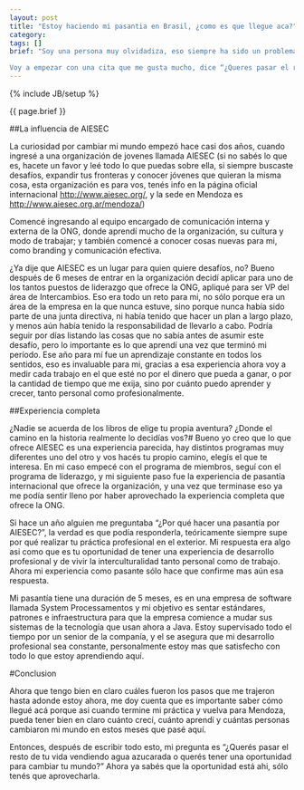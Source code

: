 ```yaml
---
layout: post
title: "Estoy haciendo mi pasantia en Brasil, ¿como es que llegue aca?"
category: 
tags: []
brief: "Soy una persona muy olvidadiza, eso siempre ha sido un problema, soy asi desde chico asi que he aprendido a vivir con ello. Pero hay dias en los que me levanto y me pregunto ¿como llegue aca? Hoy es uno de esos dias, de repente estoy en una ciudad de Rio Grande do Sul, Brasil, acabo de cenar arroz con feijao con mis compañeros de departamento, y mañana me voy a levantar temprano para trabajar en una empresa de software local. Me parece que la mejor solución a mi falta de ubicacion es escribir sobre mi camino.

Voy a empezar con una cita que me gusta mucho, dice “¿Queres pasar el resto de tu vida vendiendo agua azucarada o queres tener una oportunidad para cambiar el mundo?”, la verdad que nunca me dedique a vender gaseosa, y yo me considero uno de esos locos que creen que pueden cambiar el mundo, pero ahora quiero hablar de una oportunidad que tuve para que cambiarme a mi mismo, tanto personal como profesionalmente. ¿Cuándo es que me decidi a cambiar mi mundo?"
---
```

{% include JB/setup %}

{{ page.brief }}

##La influencia de AIESEC

La curiosidad por cambiar mi mundo empezó hace casi dos años, cuando ingresé a una organización de jovenes llamada AIESEC (si no sabés lo que es, hacete un favor y leé todo lo que puedas sobre ella, si siempre buscaste desafíos, expandir tus fronteras y conocer jóvenes que quieran la misma cosa, esta organización es para vos, tenés info en la página oficial internacional http://www.aiesec.org/, y la sede en Mendoza es http://www.aiesec.org.ar/mendoza/)

Comencé ingresando al equipo encargado de comunicación interna y externa de la ONG, donde aprendí mucho de la organización, su cultura y modo de trabajar; y también comencé a conocer cosas nuevas para mi, como branding y comunicación efectiva.

¿Ya dije que AIESEC es un lugar para quien quiere desafíos, no? Bueno después de 6 meses de entrar en la organización decidí aplicar para uno de los tantos puestos de liderazgo que ofrece la ONG, apliqué para ser VP del área de Intercambios. Eso era todo un reto para mi, no sólo porque era un área de la empresa en la que nunca estuve, sino porque nunca había sido parte de una junta directiva, ni había tenido que hacer un plan a largo plazo, y menos aún había tenido la responsabilidad de llevarlo a cabo. Podría seguir por días listando las cosas que no sabía antes de asumir este desafío, pero lo importante es lo que aprendí una vez que terminó mi período. Ese año para mí fue un aprendizaje constante en todos los sentidos, eso es invaluable para mi, gracias a esa experiencia ahora voy a medir cada trabajo en el que esté no por el dinero que pueda a ganar, o por la cantidad de tiempo que me exija, sino por cuánto puedo aprender y crecer, tanto personal como profesionalmente.

##Experiencia completa

¿Nadie se acuerda de los libros de elige tu propia aventura? ¿Donde el camino en la historia realmente lo decidías vos?# Bueno yo creo que lo que ofrece AIESEC es una experiencia parecida, hay distintos programas muy diferentes uno del otro y vos hacés tu propio camino, elegís el que te interesa. En mi caso empecé con el programa de miembros, seguí con el programa de liderazgo, y mi siguiente paso fue la experiencia de pasantía internacional que ofrece la organización, y una vez que terminase eso ya me podía sentir lleno por haber aprovechado la experiencia completa que ofrece la ONG.

Si hace un año alguien me preguntaba “¿Por qué hacer una pasantía por AIESEC?”, la verdad es que podía responderla, teóricamente siempre supe por qué realizar tu práctica profesional en el exterior. Mi respuesta era algo asi como que es tu oportunidad de tener una experiencia de desarrollo profesional y de vivir la interculturalidad tanto personal como de trabajo. Ahora mi experiencia como pasante sólo hace que confirme mas aún esa respuesta.

Mi pasantía tiene una duración de 5 meses, es en una empresa de software llamada System Processamentos y mi objetivo es sentar estándares, patrones e infraestructura para que la empresa comience a mudar sus sistemas de la tecnología que usan ahora a Java. Estoy supervisado todo el tiempo por un senior de la companía, y el se asegura que mi desarrollo profesional sea constante, personalmente estoy mas que satisfecho con todo lo que estoy aprendiendo aquí.

#Conclusion

Ahora que tengo bien en claro cuáles fueron los pasos que me trajeron hasta adonde estoy ahora, me doy cuenta que es importante saber cómo llegué acá porque asi cuando termine mi práctica y vuelva para Mendoza, pueda tener bien en claro cuánto crecí, cuánto aprendí y cuántas personas cambiaron mi mundo en estos meses que pasé aquí.

Entonces, después de escribir todo esto, mi pregunta es “¿Querés pasar el resto de tu vida vendiendo agua azucarada o querés tener una oportunidad para cambiar tu mundo?” Ahora ya sabés que la oportunidad está ahi, sólo tenés que aprovecharla.
